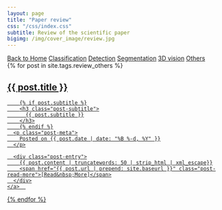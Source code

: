 ```yaml
---
layout: page
title: "Paper review"
css: "/css/index.css"
subtitle: Review of the scientific paper
bigimg: /img/cover_image/review.jpg
---
```


<div class="list-filters">
  <a href="/index" class="list-filter">Back to Home</a>
  <a href="/paper_review/classification" class="list-filter">Classification</a>
  <a href="/paper_review/detection" class="list-filter">Detection</a>
  <a href="/paper_review/segmentation" class="list-filter">Segmentation</a>
  <a href="/paper_review/3D_vision" class="list-filter">3D vision</a>
  <a href="/paper_review/review_others" class="list-filter">Others</a>
  <!-- <a href="/tags" class="list-filter">Index</a> -->
</div>

<div class="posts-list">
  {% for post in site.tags.review_others %}
  <article>
    <a class="post-preview" href="{{ post.url | prepend: site.baseurl }}">
	    <h2 class="post-title">{{ post.title }}</h2>
	
	    {% if post.subtitle %}
	    <h3 class="post-subtitle">
	      {{ post.subtitle }}
	    </h3>
	    {% endif %}
      <p class="post-meta">
        Posted on {{ post.date | date: "%B %-d, %Y" }}
      </p>

      <div class="post-entry">
        {{ post.content | truncatewords: 50 | strip_html | xml_escape}}
        <span href="{{ post.url | prepend: site.baseurl }}" class="post-read-more">[Read&nbsp;More]</span>
      </div>
    </a>  
   </article>
  {% endfor %}
</div>
